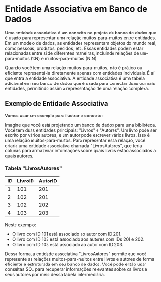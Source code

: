 # Entidade Associativa em Banco de Dados

Uma entidade associativa é um conceito no projeto de banco de dados que é usado para representar uma relação muitos-para-muitos entre entidades. Em um modelo de dados, as entidades representam objetos do mundo real, como pessoas, produtos, pedidos, etc. Essas entidades podem estar relacionadas entre si de diferentes maneiras, incluindo relações de um-para-muitos (1:N) e muitos-para-muitos (N:N).

Quando você tem uma relação muitos-para-muitos, não é prático ou eficiente representá-la diretamente apenas com entidades individuais. É aí que entra a entidade associativa. A entidade associativa é uma tabela adicional em seu banco de dados que é usada para conectar duas ou mais entidades, permitindo assim a representação de uma relação complexa.

## Exemplo de Entidade Associativa

Vamos usar um exemplo para ilustrar o conceito:

Imagine que você está projetando um banco de dados para uma biblioteca. Você tem duas entidades principais: "Livros" e "Autores". Um livro pode ser escrito por vários autores, e um autor pode escrever vários livros. Isso é uma relação muitos-para-muitos. Para representar essa relação, você criaria uma entidade associativa chamada "LivrosAutores", que teria colunas para armazenar informações sobre quais livros estão associados a quais autores.

### Tabela "LivrosAutores"

| ID | LivroID | AutorID |
|----|---------|---------|
| 1  | 101     | 201     |
| 2  | 102     | 201     |
| 3  | 102     | 202     |
| 4  | 103     | 203     |

Neste exemplo:

- O livro com ID 101 está associado ao autor com ID 201.
- O livro com ID 102 está associado aos autores com IDs 201 e 202.
- O livro com ID 103 está associado ao autor com ID 203.

Dessa forma, a entidade associativa "LivrosAutores" permite que você represente as relações muitos-para-muitos entre livros e autores de forma eficiente e estruturada em seu banco de dados. Você pode então usar consultas SQL para recuperar informações relevantes sobre os livros e seus autores por meio dessa tabela intermediária.

